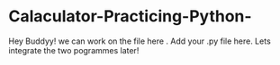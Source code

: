 # Calaculator-Practicing-Python-
Hey Buddyy! we can work on the file here . Add your .py file here. Lets integrate the two pogrammes later!
